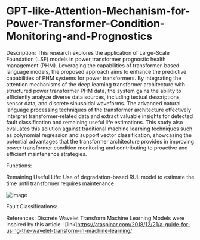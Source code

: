 # GPT-like-Attention-Mechanism-for-Power-Transformer-Condition-Monitoring-and-Prognostics
Description:
This research explores the application of Large-Scale Foundation (LSF) models in power transformer prognostic health management (PHM). Leveraging the capabilities of transformer-based language models, the proposed approach aims to enhance the predictive capabilities of PHM systems for power transformers. By integrating the attention mechanisms of the deep learning transformer architecture with structured power transformer PHM data, the system gains the ability to efficiently analyze diverse data sources, including textual descriptions, sensor data, and discrete sinusoidal waveforms. The advanced natural language processing techniques of the transformer architecture effectively interpret transformer-related data and extract valuable insights for detected fault classification and remaining useful life estimations. This study also evaluates this solution against traditional machine learning techniques such as polynomial regression and support vector classification, showcasing the potential advantages that the transformer architecture provides in improving power transformer condition monitoring and contributing to proactive and efficient maintenance strategies.

Functions: 

Remaining Useful Life: Use of degradation-based RUL model to estimate the time until transformer requires maintenance. 

![image](https://github.com/airat07/GPT-like-Attention-Mechanism-for-Power-Transformer-Condition-Monitoring-and-Prognostics/assets/102396976/0e1e3dbf-6e39-45f6-92ae-50fa1f525c5a)

Fault Classifications: 


References:
Discrete Wavelet Transform Machine Learning Models were inspired by this article:
![link]https://ataspinar.com/2018/12/21/a-guide-for-using-the-wavelet-transform-in-machine-learning/
